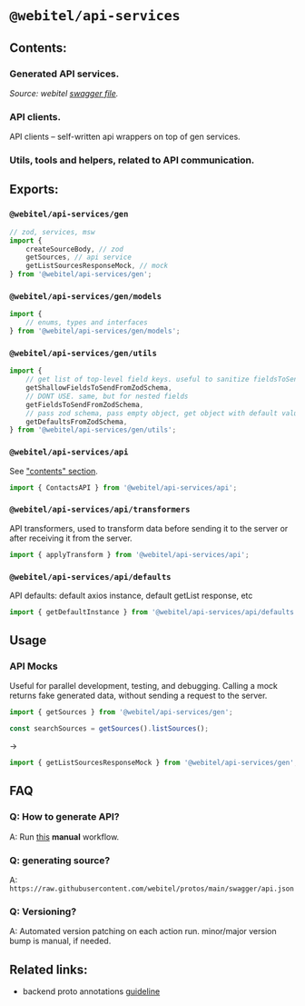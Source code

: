 # `@webitel/api-services`

## Contents:

### Generated API services. 

_Source: webitel [swagger file](https://swagger.webitel.com/)._

### API clients.

API clients – self-written api wrappers on top of gen services.

### Utils, tools and helpers, related to API communication.

## Exports:

### `@webitel/api-services/gen`

```ts
// zod, services, msw
import {
    createSourceBody, // zod
    getSources, // api service
    getListSourcesResponseMock, // mock
} from '@webitel/api-services/gen';
```

### `@webitel/api-services/gen/models`

```ts
import {
    // enums, types and interfaces
} from '@webitel/api-services/gen/models';
```

### `@webitel/api-services/gen/utils`

```ts
import {
    // get list of top-level field keys. useful to sanitize fieldsToSend
    getShallowFieldsToSendFromZodSchema,
    // DONT USE. same, but for nested fields
    getFieldsToSendFromZodSchema,
    // pass zod schema, pass empty object, get object with default values
    getDefaultsFromZodSchema,
} from '@webitel/api-services/gen/utils';
```

### `@webitel/api-services/api`

See ["contents" section](#api-clients).

```ts
import { ContactsAPI } from '@webitel/api-services/api';
```

### `@webitel/api-services/api/transformers`

API transformers, used to transform data before sending it to the server or after receiving it from the server.

```ts
import { applyTransform } from '@webitel/api-services/api';
```

### `@webitel/api-services/api/defaults`

API defaults: default axios instance, default getList response, etc

```ts
import { getDefaultInstance } from '@webitel/api-services/api/defaults';
```

## Usage

### API Mocks

Useful for parallel development, testing, and debugging.
Calling a mock returns fake generated data, without sending a request to the server.

```ts
import { getSources } from '@webitel/api-services/gen';

const searchSources = getSources().listSources();
```
->

```ts
import { getListSourcesResponseMock } from '@webitel/api-services/gen';
```

## FAQ

### Q: How to generate API?

A: Run [this](https://github.com/webitel/webitel-ui-sdk/actions/workflows/api-services.publish.yml)
**manual** workflow.

### Q: generating source?
A: `https://raw.githubusercontent.com/webitel/protos/main/swagger/api.json`

### Q: Versioning?
A: Automated version patching on each action run.
minor/major version bump is manual, if needed.

## Related links:

* backend proto annotations [guideline](https://github.com/webitel/protos/blob/docs(proto-annotation-guidelines)/docs/proto_annotation_guidelines.md)
